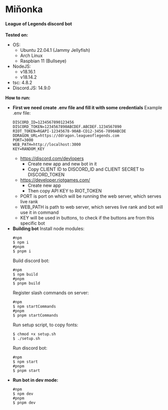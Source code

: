 # Miňonka

#### League of Legends discord bot

**Tested on:**

-   OS:
    -   Ubuntu 22.04.1 (Jammy Jellyfish)
    -   Arch Linux
    -   Raspbian 11 (Bullseye)
-   NodeJS:
    -   v18.16.1
    -   v18.14.2
-   tsc: 4.8.2
-   Discord.JS: 14.9.0

**How to run:**

-   **First we need create .env file and fill it with some credentials**
    Example .env file:
    ```ENV
    DISCORD_ID=1234567890123456
    DISCORD_TOKEN=1234567890ABCDEF.ABCDEF.1234567890
    RIOT_TOKEN=RGAPI-12345678-90AB-CD12-3456-7890ABCDE
    DDRAGON_URL=https://ddragon.leagueoflegends.com
    PORT=3000
    WEB_PATH=http://localhost:3000
    KEY=RANDOM_KEY
    ```
    -   https://discord.com/devlopers
        -   Create new app and new bot in it
        -   Copy CLIENT ID to DISCORD_ID and CLIENT SECRET to DISCORD_TOKEN
    -   https://developer.riotgames.com/
        -   Create new app
        -   Then copy API KEY to RIOT_TOKEN
    -   PORT is port on which will be running the web server, which serves live rank
    -   WEB_PATH is path to web server, which serves live rank and bot will use it in command
    -   KEY will be used in buttons, to check if the buttons are from this specific bot
-   **Building bot**
    Install node modules:
    ```SHELL
    #npm
    $ npm i
    #pnpm
    $ pnpm i
    ```
    Build discord bot:
    ```SHELL
    #npm
    $ npm build
    #pnpm
    $ pnpm build
    ```
    Register slash commands on server:
    ```SHELL
    #npm
    $ npm startCommands
    #pnpm
    $ pnpm startCommands
    ```
    Run setup script, to copy fonts:
    ```SHELL
    $ chmod +x setup.sh
    $ ./setup.sh
    ```
    Run discord bot:
    ```SHELL
    #npm
    $ npm start
    #pnpm
    $ pnpm start
    ```
-   **Run bot in dev mode:**
    ```SHELL
    #npm
    $ npm dev
    #pnpm
    $ pnpm dev
    ```

